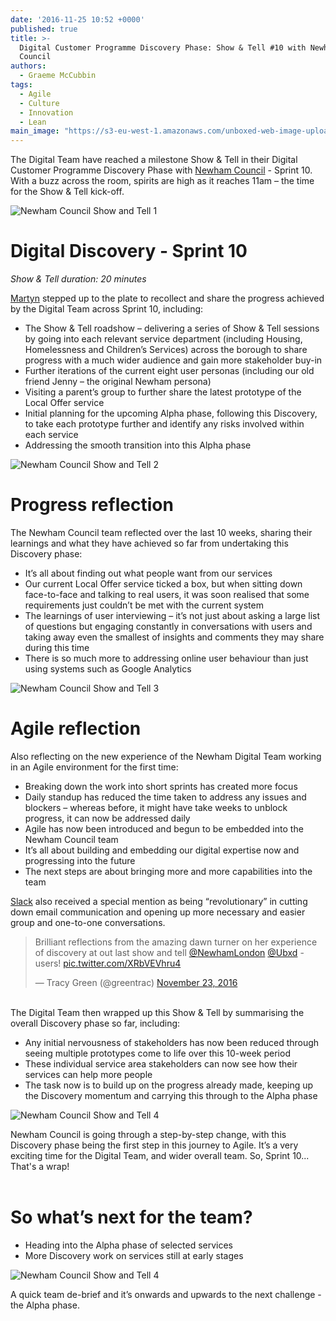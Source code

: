 ```yaml
---
date: '2016-11-25 10:52 +0000'
published: true
title: >-
  Digital Customer Programme Discovery Phase: Show & Tell #10 with Newham
  Council
authors:
  - Graeme McCubbin
tags:
  - Agile
  - Culture
  - Innovation
  - Lean
main_image: "https://s3-eu-west-1.amazonaws.com/unboxed-web-image-uploader/a7e1bced98d0bbb8fdd950f3d2c5988a.JPG"
---
```

The Digital Team have reached a milestone Show & Tell in their Digital Customer Programme Discovery Phase with [Newham Council](https://www.newham.gov.uk/Pages/index.aspx) - Sprint 10. With a buzz across the room, spirits are high as it reaches 11am – the time for the Show & Tell kick-off.<br/>

![Newham Council Show and Tell 1](https://s3-eu-west-1.amazonaws.com/unboxed-web-image-uploader/87a6b79f68c74c2f79aba486afbb17bd.JPG)
<br/>

# Digital Discovery - Sprint 10
<i>Show & Tell duration: 20 minutes</i>

[Martyn](https://unboxed.co/people/#martyn-evans) stepped up to the plate to recollect and share the progress achieved by the Digital Team across Sprint 10, including:<br/>

- The Show & Tell roadshow – delivering a series of Show & Tell sessions by going into each relevant service department (including Housing, Homelessness and Children’s Services) across the borough to share progress with a much wider audience and gain more stakeholder buy-in
- Further iterations of the current eight user personas (including our old friend Jenny – the original Newham persona)
- Visiting a parent’s group to further share the latest prototype of the Local Offer service
- Initial planning for the upcoming Alpha phase, following this Discovery, to take each prototype further and identify any risks involved within each service
- Addressing the smooth transition into this Alpha phase

![Newham Council Show and Tell 2](https://s3-eu-west-1.amazonaws.com/unboxed-web-image-uploader/bf92425cd41aa26953dadf5629e5c77a.JPG)
<br/>

# Progress reflection
The Newham Council team reflected over the last 10 weeks, sharing their learnings and what they have achieved so far from undertaking this Discovery phase:<br/>

- It’s all about finding out what people want from our services
- Our current Local Offer service ticked a box, but when sitting down face-to-face and talking to real users, it was soon realised that some requirements just couldn’t be met with the current system
- The learnings of user interviewing – it’s not just about asking a large list of questions but engaging constantly in conversations with users and taking away even the smallest of insights and comments they may share during this time
- There is so much more to addressing online user behaviour than just using systems such as Google Analytics

![Newham Council Show and Tell 3](https://s3-eu-west-1.amazonaws.com/unboxed-web-image-uploader/40510634c44e7510891e5d46c36fd0b1.JPG)
<br/>

# Agile reflection
Also reflecting on the new experience of the Newham Digital Team working in an Agile environment for the first time:<br/>

- Breaking down the work into short sprints has created more focus
- Daily standup has reduced the time taken to address any issues and blockers – whereas before, it might have take weeks to unblock progress, it can now be addressed daily
- Agile has now been introduced and begun to be embedded into the Newham Council team
- It’s all about building and embedding our digital expertise now and progressing into the future
- The next steps are about bringing more and more capabilities into the team

[Slack](https://slack.com/) also received a special mention as being “revolutionary” in cutting down email communication and opening up more necessary and easier group and one-to-one conversations.<br/>

<blockquote class="twitter-tweet tw-align-center"><p lang="en" dir="ltr">Brilliant reflections from the amazing dawn turner on her experience of discovery at out last show and tell <a href="https://twitter.com/NewhamLondon">@NewhamLondon</a> <a href="https://twitter.com/Ubxd">@Ubxd</a> - users! <a href="https://t.co/XRbVEVhru4">pic.twitter.com/XRbVEVhru4</a></p>&mdash; Tracy Green (@greentrac) <a href="https://twitter.com/greentrac/status/801381875973521408">November 23, 2016</a></blockquote>
<script async src="//platform.twitter.com/widgets.js" charset="utf-8"></script>

<br/>
The Digital Team then wrapped up this Show & Tell by summarising the overall Discovery phase so far, including:<br/>

- Any initial nervousness of stakeholders has now been reduced through seeing multiple prototypes come to life over this 10-week period
- These individual service area stakeholders can now see how their services can help more people
- The task now is to build up on the progress already made, keeping up the Discovery momentum and carrying this through to the Alpha phase

![Newham Council Show and Tell 4](https://s3-eu-west-1.amazonaws.com/unboxed-web-image-uploader/d4fdecba97ffd83fc4c2fd54ecd46707.JPG)

Newham Council is going through a step-by-step change, with this Discovery phase being the first step in this journey to Agile. It’s a very exciting time for the Digital Team, and wider overall team. So, Sprint 10... That's a wrap!<br/>
<br/>

# So what’s next for the team?

- Heading into the Alpha phase of selected services
- More Discovery work on services still at early stages

![Newham Council Show and Tell 4](https://s3-eu-west-1.amazonaws.com/unboxed-web-image-uploader/1e7edd9c51ac68d82835f8e6b2137e23.JPG)

A quick team de-brief and it’s onwards and upwards to the next challenge - the Alpha phase.
